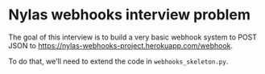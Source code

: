 # Nylas webhooks interview problem

The goal of this interview is to build a very basic webhook system to POST JSON to https://nylas-webhooks-project.herokuapp.com/webhook.

To do that, we'll need to extend the code in `webhooks_skeleton.py`.
